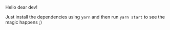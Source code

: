 Hello dear dev!

Just install the dependencies using `yarn` and then run `yarn start` to see the magic happens ;)
